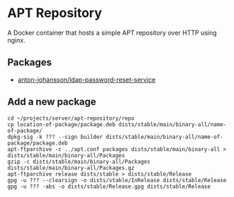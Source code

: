 # APT Repository

A Docker container that hosts a simple APT repository over HTTP using nginx.


## Packages

* [anton-johansson/ldap-password-reset-service](https://github.com/anton-johansson/ldap-password-reset-service)


## Add a new package

```shell
cd ~/projects/server/apt-repository/repo
cp location-of-package/package.deb dists/stable/main/binary-all/name-of-package/
dpkg-sig -k ??? --sign builder dists/stable/main/binary-all/name-of-package/package.deb
apt-ftparchive -c ../apt.conf packages dists/stable/main/binary-all > dists/stable/main/binary-all/Packages
gzip -c dists/stable/main/binary-all/Packages dists/stable/main/binary-all/Packages.gz
apt-ftparchive release dists/stable > dists/stable/Release
gpg -u ??? --clearsign -o dists/stable/InRelease dists/stable/Release
gpg -u ??? -abs -o dists/stable/Release.gpg dists/stable/Release
```
